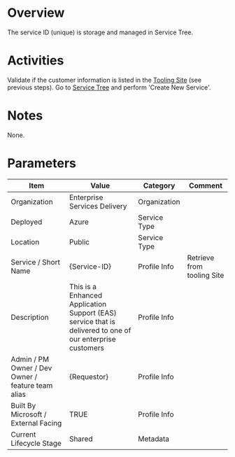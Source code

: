 # Overview
The service ID (unique) is storage and managed in Service Tree. 

# Activities
Validate if the customer information is listed in the [Tooling Site](https://microsoft.sharepoint.com/teams/ManagedServicesTools/Lists/Customers/AllItems.aspx) (see previous steps).
Go to [Service Tree](http://aka.ms/servicetree) and perform 'Create New Service'.

# Notes
None. 

# Parameters
|Item|Value|Category|Comment|
|---|---|---|---|
|Organization|Enterprise Services Delivery| Organization | |
|Deployed|Azure|Service Type| |
|Location|Public|Service Type| |
|Service / Short Name|{Service-ID}|Profile Info|Retrieve from tooling Site|
|Description|This is a Enhanced Application Support (EAS) service that is delivered to one of our enterprise customers|Profile Info||
|Admin / PM Owner / Dev Owner / feature team alias|{Requestor}|Profile Info| |
|Built By Microsoft / External Facing|TRUE|Profile Info| |
|Current Lifecycle Stage|Shared|Metadata| |